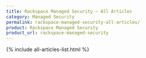 ```yaml
---
title: Rackspace Managed Security – All Articles
category: Managed Security
permalink: rackspace-managed-security-all-articles/
product: Rackspace Managed Security
product_url: rackspace-managed-security
---
```


{% include all-articles-list.html %}
